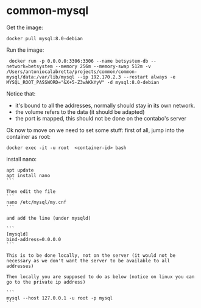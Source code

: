 # common-mysql

Get the image:

```
docker pull mysql:8.0-debian
```
Run the image:

```
 docker run -p 0.0.0.0:3306:3306 --name betsystem-db --network=betsystem --memory 256m --memory-swap 512m -v /Users/antoniocalabretta/projects/common/common-mysql/data:/var/lib/mysql --ip 192.170.2.3 --restart always -e MYSQL_ROOT_PASSWORD="&X+5-Z3wAKkYyV" -d mysql:8.0-debian
 ```

 Notice that:

 - it's bound to all the addresses, normally should stay in its own network.
 - the volume refers to the data (it should be adapted)
 - the port is mapped, this should not be done on the contabo's server



 Ok now to move on we need to set some stuff: first of all, jump into the container as root:
 
 ```
 docker exec -it -u root  <container-id> bash
 ```

install nano:
``````
apt update
apt install nano
```

Then edit the file 
```
nano /etc/mysql/my.cnf
```

and add the line (under mysqld)

```
[mysqld] 
bind-address=0.0.0.0
```

This is to be done locally, not on the server (it would not be necessary as we don't want the server to be available to all addresses)

Then locally you are supposed to do as below (notice on linux you can go to the private ip address)

```
mysql --host 127.0.0.1 -u root -p mysql
```



